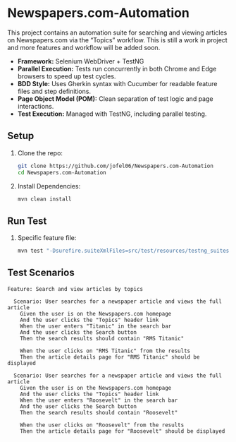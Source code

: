# Newspapers.com-Automation

This project contains an automation suite for searching and viewing articles on Newspapers.com via the “Topics” workflow. This is still a work in project and more features and workflow will be added soon. 

- **Framework:** Selenium WebDriver + TestNG  
- **Parallel Execution:** Tests run concurrently in both Chrome and Edge browsers to speed up test cycles.  
- **BDD Style:** Uses Gherkin syntax with Cucumber for readable feature files and step definitions.
- **Page Object Model (POM):** Clean separation of test logic and page interactions.
- **Test Execution:** Managed with TestNG, including parallel testing.


## Setup
1. Clone the repo:  
   ```bash
   git clone https://github.com/jofel06/Newspapers.com-Automation
   cd Newspapers.com-Automation

2. Install Dependencies:
    ```bash
    mvn clean install

## Run Test
1. Specific feature file:
    ```bash
    mvn test "-Dsurefire.suiteXmlFiles=src/test/resources/testng_suites/searchByTopic.xml"

## Test Scenarios
```gherkin
Feature: Search and view articles by topics

  Scenario: User searches for a newspaper article and views the full article
    Given the user is on the Newspapers.com homepage
    And the user clicks the "Topics" header link
    When the user enters "Titanic" in the search bar
    And the user clicks the Search button
    Then the search results should contain "RMS Titanic"

    When the user clicks on "RMS Titanic" from the results
    Then the article details page for "RMS Titanic" should be displayed

  Scenario: User searches for a newspaper article and views the full article
    Given the user is on the Newspapers.com homepage
    And the user clicks the "Topics" header link
    When the user enters "Roosevelt" in the search bar
    And the user clicks the Search button
    Then the search results should contain "Roosevelt"

    When the user clicks on "Roosevelt" from the results
    Then the article details page for "Roosevelt" should be displayed
